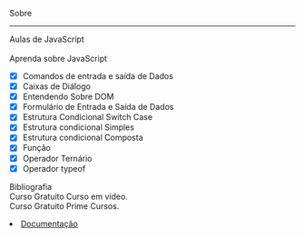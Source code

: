 Sobre
___
Aulas de JavaScript<br>
<br>
Aprenda sobre JavaScript
* [x] Comandos de entrada e saída de Dados
* [x] Caixas de Diálogo
* [x] Entendendo Sobre DOM 
* [x] Formulário de Entrada e Saída de Dados
* [x] Estrutura Condicional Switch Case
* [x] Estrutura condicional Simples
* [x] Estrutura condicional Composta
* [x] Função
* [x] Operador Ternário
* [x] Operador typeof

Bibliografia <br>
Curso Gratuito Curso em vídeo. <br>
Curso Gratuito Prime Cursos. <br>

<li><a href="https://developer.mozilla.org/pt-BR/docs/Web#documenta%C3%A7%C3%A3o_para_desenvolvedores_web" target="_blank">Documentação</a></li>


